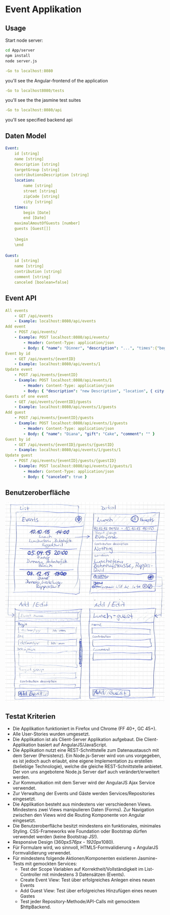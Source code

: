 # Event Applikation

## Usage

Start node server:
```bash
cd App/server
npm install
node server.js
```
```yaml
-Go to localhost:8080
```
you'll see the Angular-frontend of the application
```yaml
-Go to localhost8080/tests
```

you'll see the the jasmine test suites
```yaml
-Go to localhost:8080/api
```
you'll see specified backend api


## Daten Model

```yaml
Event:
	id [string]
	name [string]
	description [string]
	targetGroup [string]
	contributionsDescription [string]
	location:
		name [string]
		street [string]
		zipCode [string]
		city [string]
	times:
		begin [Date]
		end [Date]
	maximalAmoutOfGuests [number]
	guests [Guest[]]

	\begin
	\end

Guest:
	id [string]
	name [string]
	contribution [string]
	comment [string]
	canceled [boolean=false]

```

## Event API

```yaml
All events
	- GET /api/events
	- Example: localhost:8080/api/events
Add event
	- POST /api/events/
	- Example: POST localhost:8080/api/events/
		- Header: Content-Type: application/json 
		- Body: { "name": "Dinner", "description": "...", "times":{"begin":"2015-11-15T19:00:00.000Z","end":"2011-11-16T03:00:00.000Z"}, "location", { ... }, ... }
Event by id
	- GET /api/events/{eventID}
	- Example: localhost:8080/api/events/1
Update event
	- POST /api/events/{eventID}
	- Example: POST localhost:8080/api/events/1
		- Header: Content-Type: application/json 
		- Body: { "description": "new Description", "location", { city: "new City", ... } }
Guests of one event
	- GET /api/events/{eventID}/guests
	- Example: localhost:8080/api/events/1/guests
Add guest
	- POST /api/events/{eventID}/guests
	- Example: POST localhost:8080/api/events/1/guests
		- Header: Content-Type: application/json 
		- Body: { "name": "Diana", "gift": "Cake", "comment": "" }
Guest by id
	- GET /api/events/{eventID}/guests/{guestID}
	- Example: localhost:8080/api/events/1/guests/1
Update guest
	- POST /api/events/{eventID}/guests/{guestID}
	- Example: POST localhost:8080/api/events/1/guests/1
		- Header: Content-Type: application/json 
		- Body: { "canceled": true }
```

## Benutzeroberfläche

![Wireframes](wireframes.jpg)

## Testat Kriterien

- Die Applikation funktioniert in Firefox und Chrome (FF 40+, GC 45+).
- Alle User-Stories wurden umgesetzt.
- Die Applikation ist als Client-Server Applikation aufgebaut. Die Client-Applikation basiert auf AngularJS/JavaScript.
- Die Applikation nutzt eine REST-Schnittstelle zum Datenaustausch mit dem Server (Persistenz). Ein Node.js-Server wird von uns vorgegeben, es ist jedoch auch erlaubt, eine eigene Implementation zu erstellen (beliebige Technologie), welche die gleiche REST-Schnittstelle anbietet. Der von uns angebotene Node.js Server darf auch verändert/erweitert werden.
- Zur Kommunikation mit dem Server wird der AngularJS Ajax Service verwendet.
- Zur Verwaltung der Events und Gäste werden Services/Repositories eingesetzt.
- Die Applikation besteht aus mindestens vier verschiedenen Views. Mindestens zwei Views manipulieren Daten (Forms). Zur Navigation zwischen den Views wird die Routing Komponente von Angular eingesetzt.
- Die Benutzeroberfläche besitzt mindestens ein funktionales, minimales Styling. CSS-Frameworks wie Foundation oder Bootstrap dürfen verwendet werden (keine Bootstrap JS!).
- Responsive Design (360px*576px - 1920px*1080).
- Für Formulare wird, wo sinnvoll, HTML5-Formvalidierung + AngularJS Formvalidierung verwendet.
- Für mindestens folgende Aktionen/Komponenten existieren Jasmine-Tests mit gemockten Services:
	- Test der Scope Variablen auf Korrektheit/Vollständigkeit im List-Controller mit mindestens 3 Datensätzen (Events).
	- Create Event View: Test über erfolgreiches Anlegen eines neuen Events
	- Add Guest View: Test über erfolgreiches Hinzufügen eines neuen Gastes
	- Test jeder Repository-Methode/API-Calls mit gemocktem $httpBackend.
